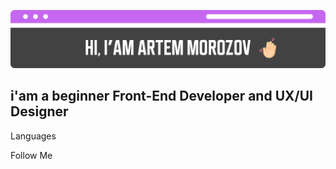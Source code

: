 [![Header](https://github.com/herowarmup/herowarmup/blob/main/assets/header.png)](https://github.com/herowarmup)

## i'am a beginner Front-End Developer and UX/UI Designer

Languages

Follow Me
